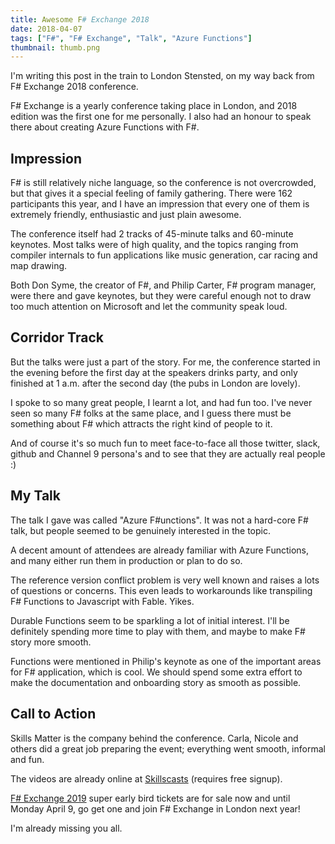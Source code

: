 ```yaml
---
title: Awesome F# Exchange 2018
date: 2018-04-07
tags: ["F#", "F# Exchange", "Talk", "Azure Functions"]
thumbnail: thumb.png
---
```


I'm writing this post in the train to London Stensted, on my way back from F# Exchange 2018
conference.

F# Exchange is a yearly conference taking place in London, and 2018 edition was the first one
for me personally. I also had an honour to speak there about creating Azure Functions with
F#.

Impression
----------

F# is still relatively niche language, so the conference is not overcrowded, but that gives
it a special feeling of family gathering. There were 162 participants this year, and I have an
impression that every one of them is extremely friendly, enthusiastic and just plain awesome.

The conference itself had 2 tracks of 45-minute talks and 60-minute keynotes. Most talks were
of high quality, and the topics ranging from compiler internals to fun applications like 
music generation, car racing and map drawing.

Both Don Syme, the creator of F#, and Philip Carter, F# program manager, were there and gave
keynotes, but they were careful enough not to draw too much attention on Microsoft and let
the community speak loud.

Corridor Track
--------------

But the talks were just a part of the story. For me, the conference started in the evening
before the first day at the speakers drinks party, and only finished at 1 a.m. after the 
second day (the pubs in London are lovely).

I spoke to so many great people, I learnt a lot, and had fun too. I've never seen so many
F# folks at the same place, and I guess there must be something about F# which attracts
the right kind of people to it.

And of course it's so much fun to meet face-to-face all those twitter, slack, github and 
Channel 9 persona's and to see that they are actually real people :)

My Talk
-------

The talk I gave was called "Azure F#unctions". It was not a hard-core F# talk, but people
seemed to be genuinely interested in the topic.

A decent amount of attendees are already familiar with Azure Functions, and many either run 
them in production or plan to do so.

The reference version conflict problem is very well known and raises a lots of questions
or concerns. This even leads to workarounds like transpiling F# Functions to Javascript
with Fable. Yikes.

Durable Functions seem to be sparkling a lot of initial interest. I'll be definitely
spending more time to play with them, and maybe to make F# story more smooth.

Functions were mentioned in Philip's keynote as one of the important areas for F# 
application, which is cool. We should spend some extra effort to make the documentation
and onboarding story as smooth as possible.

Call to Action
--------------

Skills Matter is the company behind the conference. Carla, Nicole and others did a great
job preparing the event; everything went smooth, informal and fun.

The videos are already online at [Skillscasts](https://skillsmatter.com/conferences/9419-f-sharp-exchange-2018#skillscasts) 
(requires free signup).

[F# Exchange 2019](https://skillsmatter.com/conferences/10869-f-sharp-exchange-2019) 
super early bird tickets are for sale now and until Monday April 9, go 
get one and join F# Exchange in London next year! 

I'm already missing you all.